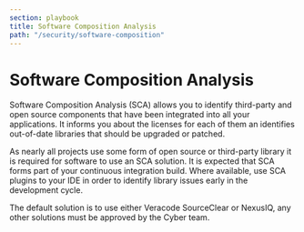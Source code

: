 ```yaml
---
section: playbook
title: Software Composition Analysis
path: "/security/software-composition"
---
```


# Software Composition Analysis

Software Composition Analysis (SCA) allows you to identify third-party
and open source components that have been integrated into all your
applications. It informs you about the licenses for each of them an
identifies out-of-date libraries that should be upgraded or patched.

As nearly all projects use some form of open source or third-party
library it is required for software to use an SCA solution. It is
expected that SCA forms part of your continuous integration build. Where
available, use SCA plugins to your IDE in order to identify library
issues early in the development cycle.

The default solution is to use either Veracode SourceClear or NexusIQ,
any other solutions must be approved by the Cyber team.
